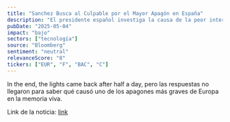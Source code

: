 ```yaml
---
title: "Sanchez Busca al Culpable por el Mayor Apagón en España"
description: "El presidente español investiga la causa de la peor interrupción eléctrica en la memoria viva de Europa."
pubDate: "2025-05-04"
impact: "bajo"
sectors: ["tecnología"]
source: "Bloomberg"
sentiment: "neutral"
relevanceScore: "8"
tickers: ["EUR", "F", "BAC", "C"]
---
```


In the end, the lights came back after half a day, pero las respuestas no llegaron para saber qué causó uno de los apagones más graves de Europa en la memoria viva.

Link de la noticia: [link](https://www.bloomberg.com/news/articles/2025-05-04/sanchez-is-looking-for-a-culprit-for-biggest-blackout-in-spain)